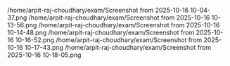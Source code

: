 /home/arpit-raj-choudhary/exam/Screenshot from 2025-10-16 10-04-37.png
/home/arpit-raj-choudhary/exam/Screenshot from 2025-10-16 10-13-56.png
/home/arpit-raj-choudhary/exam/Screenshot from 2025-10-16 10-14-48.png
/home/arpit-raj-choudhary/exam/Screenshot from 2025-10-16 10-16-52.png
/home/arpit-raj-choudhary/exam/Screenshot from 2025-10-16 10-17-43.png
/home/arpit-raj-choudhary/exam/Screenshot from 2025-10-16 10-18-05.png
